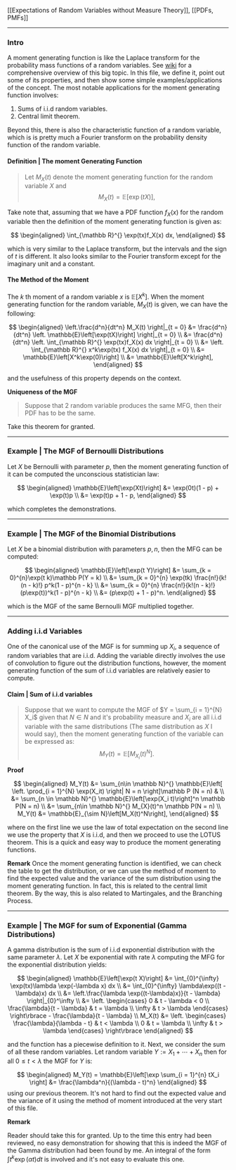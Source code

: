 [[Expectations of Random Variables without Measure Theory]], [[PDFs, PMFs]]

---
### **Intro**

A moment generating function is like the Laplace transform for the probability mass functions of a random variables. See [wiki](https://en.wikipedia.org/wiki/Moment-generating_function) for a comprehensive overview of this big topic. In this file, we define it, point out some of its properties, and then show some simple examples/applications of the concept. The most notable applications for the moment generating function involves: 
1. Sums of i.i.d random variables. 
2. Central limit theorem. 

Beyond this, there is also the characteristic function of a random variable, which is is pretty much a Fourier transform on the probability density function of the random variable. 

#### **Definition | The moment Generating Function**

> Let $M_X(t)$ denote the moment generating function for the random variable $X$ and
> $$
> M_X(t) = \mathbb{E}\left[\exp(t X)\right], 
> $$

Take note that, assuming that we have a PDF function $f_X(x)$ for the random variable then the definition of the moment generating function is given as: 

$$
\begin{aligned}
    \int_{\mathbb R}^{} \exp(tx)f_X(x) dx, 
\end{aligned}
$$

which is very similar to the Laplace transform, but the intervals and the sign of $t$ is different. It also looks similar to the Fourier transform except for the imaginary unit and a constant. 

#### **The Method of the Moment**

The $k$ th moment of a random variable $x$ is $\mathbb{E}\left[X^k\right]$. When the moment generating function for the random variable, $M_X(t)$ is given, we can have the following: 

$$
\begin{aligned}
    \left.\frac{d^n}{dt^n}
    M_X(t) \right|_{t = 0}
    &= 
    \frac{d^n}{dt^n}
    \left.
    \mathbb{E}\left[\exp(tX)\right]
    \right|_{t = 0}
    \\
    &= 
    \frac{d^n}{dt^n}
    \left. 
        \int_{\mathbb R}^{} 
        \exp(tx)f_X(x)
        dx
    \right|_{t = 0}
    \\
    &= 
    \left. 
        \int_{\mathbb R}^{} 
            x^k\exp(tx)
            f_X(x)
        dx
    \right|_{t = 0}
    \\
    &= 
    \mathbb{E}\left[X^k\exp(0)\right] 
    \\
    &= \mathbb{E}\left[X^k\right], 
\end{aligned}
$$

and the usefulness of this property depends on the context. 

**Uniqueness of the MGF**

> Suppose that 2 random variable produces the same MFG, then their PDF has to be the same. 

Take this theorem for granted. 

---
### **Example | The MGF of Bernoulli Distributions**

Let $X$ be Bernoulli with parameter $p$, then the moment generating function of it can be computed the unconscious statistician law: 

$$
\begin{aligned}
    \mathbb{E}\left[\exp(Xt)\right] &= 
    \exp(0t)(1 - p) + \exp(t)p
    \\
    &= 
    \exp(t)p  + 1 - p, 
\end{aligned}
$$

which completes the demonstrations. 

---
### **Example | The MGF of the Binomial Distributions**

Let $X$ be a binomial distribution with parameters $p,n$, then the MFG can be computed: 

$$
\begin{aligned}
    \mathbb{E}\left[\exp(t Y)\right] &= 
    \sum_{k = 0}^{n}\exp(t k)\mathbb P(Y = k)
    \\
    &= \sum_{k = 0}^{n}
        \exp(tk) \frac{n!}{k!(n - k)!} p^k(1 - p)^{n - k}
    \\
    &= \sum_{k = 0}^{n}
        \frac{n!}{k!(n - k)!}(p\exp(t))^k(1 - p)^{n - k}
    \\
    &= (p\exp(t) + 1 - p)^n. 
\end{aligned}
$$

which is the MGF of the same Bernoulli MGF multiplied together. 

---
### **Adding i.i.d Variables**

One of the canonical use of the MGF is for summing up $X_i$, a sequence of random variables that are i.i.d. Adding the variable directly involves the use of convolution to figure out the distribution functions, however, the moment generating function of the sum of i.i.d variables are relatively easier to compute. 

#### **Claim | Sum of i.i.d variables**
> Suppose that we want to compute the MGF of $Y = \sum_{i = 1}^{N} X_i$ given that $N \in N$ and it's probability measure and $X_i$ are all i.i.d variable with the same distributions (The same distribution as $X$ I would say), then the moment generating function of the variable can be expressed as: 
> $$ M_Y(t) = \mathbb{E}\left[M_{X_i}(t)^N\right].$$

**Proof**

$$
\begin{aligned}
    M_Y(t) &= 
    \sum_{n\in \mathbb N}^{}
        \mathbb{E}\left[
            \left.
            \prod_{i = 1}^{N} \exp(X_it)
            \right|
            N = n
        \right]\mathbb P (N = n) &
    \\
    &= 
    \sum_{n \in \mathbb N}^{}
        \mathbb{E}\left[\exp(X_i t)\right]^n \mathbb P(N = n)
    \\
    &=
    \sum_{n\in \mathbb N}^{} M_{X}(t)^n 
    \mathbb P(N = n)
    \\
    M_Y(t)
    &= 
    \mathbb{E}_{\sim N}\left[M_X(t)^N\right], 
\end{aligned}
$$

where on the first line we use the law of total expectation on the second line we use the property that $X$ is i.i.d, and then we proceed to use the LOTUS theorem. This is a quick and easy way to produce the moment generating functions. 

**Remark**
Once the moment generating function is identified, we can check the table to get the distribution, or we can use the method of moment to find the expected value and the variance of the sum distribution using the moment generating function. In fact, this is related to the central limit theorem. By the way, this is also related to Martingales, and the Branching Process. 



---
### **Example | The MGF for sum of Exponential (Gamma Distributions)**

A gamma distribution is the sum of i.i.d exponential distribution with the same parameter $\lambda$. Let $X$ be exponential with rate $\lambda$ computing the MFG for the exponential distribution yields: 

$$
\begin{aligned}
    \mathbb{E}\left[\exp(t X)\right] &= 
    \int_{0}^{\infty} 
    \exp(tx)\lambda \exp(-\lambda x)
    dx
    \\
    &= 
    \int_{0}^{\infty} 
        \lambda\exp((t - \lambda)x)
    dx 
    \\
    &= 
    \left.\frac{\lambda \exp((t-\lambda)x)}{t - \lambda}
    \right|_{0}^\infty
    \\
    &= 
    \left.
    \begin{cases}
        0 & t - \lambda < 0
        \\
        \frac{\lambda}{t - \lambda}  & t = \lambda
        \\
        \infty & t > \lambda
    \end{cases}
    \right\rbrace
    - \frac{\lambda}{t - \lambda}
    \\
    M_X(t)
    &= 
    \left.
    \begin{cases}
        \frac{\lambda}{\lambda - t} & t < \lambda
        \\
        0  & t = \lambda
        \\
        \infty & t > \lambda
    \end{cases}
    \right\rbrace
\end{aligned}
$$

and the function has a piecewise definition to it. Next, we consider the sum of all these random variables. Let random variable $Y:= X_1 + \cdots + X_n$ then for all $0\le t < \lambda$ the MGF for $Y$ is: 

$$
\begin{aligned}
    M_Y(t) = \mathbb{E}\left[\exp
    \sum_{i = 1}^{n}
        tX_i
    \right]
    &= 
    \frac{\lambda^n}{(\lambda - t)^n}
\end{aligned}
$$
using our previous theorem. It's not hard to find out the expected value and the variance of it using the method of moment introduced at the very start of this file. 

**Remark**

Reader should take this for granted. Up to the time this entry had been reviewed, no easy demonstration for showing that this is indeed the MGF of the Gamma distribution had been found by me. An integral of the form $\int t^k\exp(\alpha t)dt$ is involved and it's not easy to evaluate this one. 

